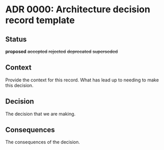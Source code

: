 # ADR 0000: Architecture decision record template

## Status

**proposed**
~~accepted~~
~~rejected~~
~~deprecated~~
~~superseded~~

## Context

Provide the context for this record. What has lead up to needing to make this decision.

## Decision

The decision that we are making.

## Consequences

The consequences of the decision.
